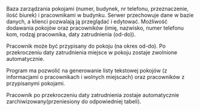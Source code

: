 Baza zarządzania pokojami (numer, budynek, nr telefonu, przeznaczenie, ilość biurek) i pracownikami w budynku. Serwer przechowuje dane w bazie danych, a klienci pozwalają ją przeglądać i edytować. Możliwość dodawania pokojów oraz pracowników (imię, nazwisko, numer telefonu kom, rodząj pracownika, daty zatrudnienia (od-do)).

Pracownik może być przypisany do pokoju (na okres od-do). Po przekroczeniu daty zatrudnienia miejsce w pokoju zostaje zwolnione automatycznie. 

Program ma pozwolić na generowanie listy tekstowej pokojów (z informacjami o pracownikach i wolnych miejscach) oraz pracowników z przypisanymi pokojami.

Pracownik po przekroczeniu daty zatrudnienia zostaje automatycznie zarchiwizowany(przeniesiony do odpowiedniej tabeli).
